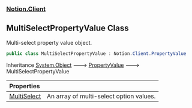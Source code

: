 ### [Notion.Client](Notion.Client.md 'Notion.Client')

## MultiSelectPropertyValue Class

Multi-select property value object.

```csharp
public class MultiSelectPropertyValue : Notion.Client.PropertyValue
```

Inheritance [System.Object](https://docs.microsoft.com/en-us/dotnet/api/System.Object 'System.Object') &#129106; [PropertyValue](Notion.Client.PropertyValue.md 'Notion.Client.PropertyValue') &#129106; MultiSelectPropertyValue

| Properties | |
| :--- | :--- |
| [MultiSelect](Notion.Client.MultiSelectPropertyValue.MultiSelect.md 'Notion.Client.MultiSelectPropertyValue.MultiSelect') | An array of multi-select option values. |
